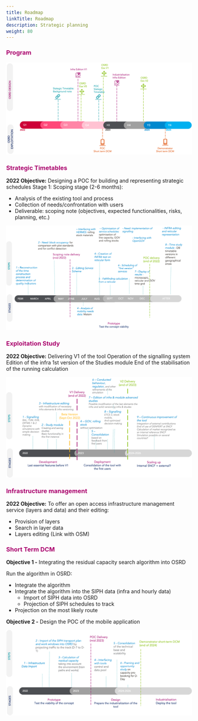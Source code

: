 ```yaml
---
title: Roadmap
linkTitle: Roadmap
description: Strategic planning
weight: 80
---
```


<font color=#aa026d>

### Program

</font>

![Roadmap](roadmap_prog_en.png)

<font color=#aa026d>

### Strategic Timetables

</font>

**2022 Objective:** Designing a POC for building and representing strategic schedules
Stage 1: Scoping stage (2-6 months):

- Analysis of the existing tool and process
- Collection of needs/confrontation with users
- Deliverable: scoping note (objectives, expected functionalities, risks, planning, etc.)

![Roadmap](roadmap_hs_en.png)

<font color=#aa026d>

### Exploitation Study

</font>

**2022 Objective:** Delivering V1 of the tool
Operation of the signalling system
Edition of the infra
1st version of the Studies module
End of the stabilisation of the running calculation

![Roadmap](roadmap_eex_en.png)

<font color=#aa026d>

### Infrastructure management

</font>

**2022 Objective:** To offer an open access infrastructure management service (layers and data) and their editing:

- Provision of layers
- Search in layer data
- Layers editing
  (Link with OSM)

<font color=#aa026d>

### Short Term DCM

</font>

**Objective 1 -** Integrating the residual capacity search algorithm into OSRD

Run the algorithm in OSRD:

- Integrate the algorithm
- Integrate the algorithm into the SIPH data (infra and hourly data)
  - Import of SIPH data into OSRD
  - Projection of SIPH schedules to track
- Projection on the most likely route

**Objective 2 -** Design the POC of the mobile application

![Roadmap](roadmap_sdm_en.png)
